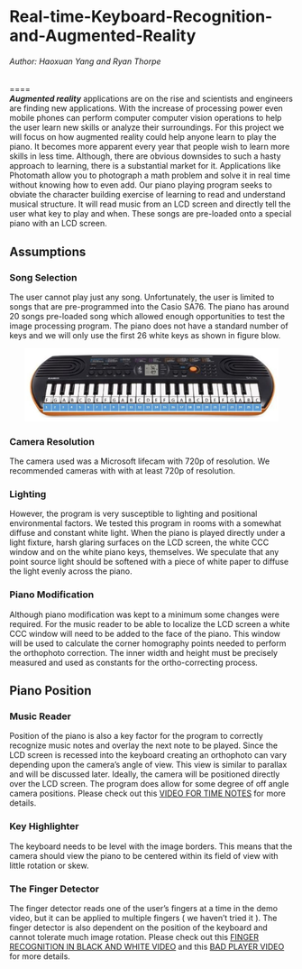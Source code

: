 # Real-time-Keyboard-Recognition-and-Augmented-Reality  
###### Author: Haoxuan Yang and Ryan Thorpe
====  
***Augmented reality*** applications are on the rise and scientists and engineers are finding new applications. With the increase of processing power even mobile phones can perform computer computer vision operations to help the user learn new skills or analyze their surroundings. For this project we will focus on how augmented reality could help anyone learn to play the piano. It becomes more apparent every year that people wish to learn more skills in less time. Although, there are obvious downsides to such a hasty approach to learning, there is a substantial market for it. Applications like Photomath allow you to photograph a math problem and solve it in real time without knowing how to even add. Our piano playing program seeks to obviate the character building exercise of learning to read and understand musical structure. It will read music from an LCD screen and directly tell the user what key to play and when. These songs are pre-loaded onto a special piano with an LCD screen.   
## Assumptions  
### Song Selection  
The user cannot play just any song. Unfortunately, the user is limited to songs that are pre-programmed into the Casio SA76. The piano has around 20 songs pre-loaded song which allowed enough opportunities to test the image processing program. The piano does not have a standard number of keys and we will only use the first 26 white keys as shown in figure blow.   
<div align=center><img width="450" src="https://github.com/yhx89757/Real-time-Keyboard-Recognition-and-Augmented-Reality/blob/master/pics/figure1.JPG"/></div>  

### Camera Resolution  
The camera used was a Microsoft lifecam with 720p of resolution. We recommended cameras with with at least 720p of resolution. 
 
### Lighting  
However, the program is very susceptible to lighting and positional environmental factors. We tested this program in rooms with a somewhat diffuse and constant white light. When the piano is played directly under a light fixture, harsh glaring surfaces on the LCD screen, the white CCC window and on the white piano keys, themselves. We speculate that any point source light should be softened with a piece of white paper to diffuse the light evenly across the piano.  
 
### Piano Modification  
Although piano modification was kept to a minimum some changes were required. For the music reader to be able to localize the LCD screen a white CCC window will need to be added to the face of the piano. This window will be used to calculate the corner homography points needed to perform the orthophoto correction. The inner width and height must be precisely measured and used as constants for the ortho-correcting process. 
 
## Piano Position  
### Music Reader  
Position of the piano is also a key factor for the program to correctly recognize music notes and overlay the next note to be played.  Since the LCD screen is recessed into the keyboard creating an orthophoto can vary depending upon the camera’s angle of view. This view is similar to parallax and will be discussed later. Ideally, the camera will be positioned directly over the LCD screen. The program does allow for some degree of off angle camera positions. Please check out this [VIDEO FOR TIME NOTES](https://www.youtube.com/watch?v=IQND2-eX8X0) for more details.

### Key Highlighter
The keyboard needs to be level with the image borders. This means that the camera should view the piano to be centered within its field of view with little rotation or skew. 

### The Finger Detector  
The finger detector reads one of the user’s fingers at a time in the demo video, but it can be applied to multiple fingers ( we haven’t tried it ). The finger detector is also dependent on the position of the keyboard and cannot tolerate much image rotation. Please check out this [FINGER RECOGNITION IN BLACK AND WHITE VIDEO](https://www.youtube.com/watch?v=Ir6FcDrCeQo) and this [BAD PLAYER VIDEO](https://www.youtube.com/watch?v=eVLJ0Zkax98) for more details.

